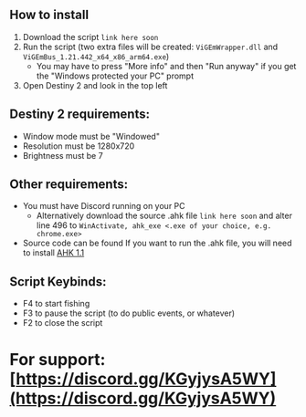 ## How to install
1. Download the script `link here soon`
2. Run the script (two extra files will be created: `ViGEmWrapper.dll` and `ViGEmBus_1.21.442_x64_x86_arm64.exe`)
   * You may have to press "More info" and then "Run anyway" if you get the "Windows protected your PC" prompt
3. Open Destiny 2 and look in the top left
## Destiny 2 requirements:
- Window mode must be "Windowed"
- Resolution must be 1280x720
- Brightness must be 7
## Other requirements:
- You must have Discord running on your PC
   * Alternatively download the source .ahk file `link here soon` and alter line 496 to `WinActivate, ahk_exe <.exe of your choice, e.g. chrome.exe>`
- Source code can be found <here> If you want to run the .ahk file, you will need to install [AHK 1.1](https://www.autohotkey.com/download/ahk-install.exe)
## Script Keybinds: 
- F4 to start fishing
- F3 to pause the script (to do public events, or whatever)
- F2 to close the script
# For support: [https://discord.gg/KGyjysA5WY](https://discord.gg/KGyjysA5WY)
